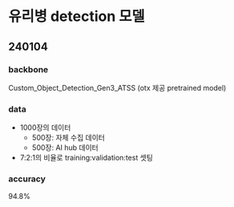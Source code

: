 # 유리병 detection 모델

## 240104
### backbone
Custom_Object_Detection_Gen3_ATSS (otx 제공 pretrained model)
### data
- 1000장의 데이터
  - 500장: 자체 수집 데이터
  - 500장: AI hub 데이터
- 7:2:1의 비율로 training:validation:test 셋팅
### accuracy
94.8%

